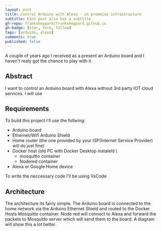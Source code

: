 ```yaml
---
layout: post
title: Control Arduino with Alexa - on premmise infrastructure
subtitle: Each post also has a subtitle
gh-repo: franksheppard/franksheppard.github.io
gh-badge: [star, fork, follow]
tags: [arduino, alexa]
comments: true
published: false
---
```


A couple of years ago I received as a present an Arduino board and I haven't realy got the chance to play with it.

## Abstract

I want to control an Arduino board with Alexa without 3rd party IOT cloud services.
I will use

## Requirements

To build this project i'll use the follwing:

- Arduino board
- Ethernet/Wifi Arduino Shield
- Home router (the one provided by your ISP(Internet Service Provider) will do just fine)
- Docker host (old PC with Docker Desktop instaleld )
  - mosquitto container
  - Nodered container
- Alexa or Google Home device

To write the neccessary code I'll be using VsCode

## Architecture

The architecture its fairly simple. The Arduino board is connected to the home network via the Arduino Ethernet Shield and routed to the Docker Hosts Mosquitto container. Node red will connect to Alexa and forward the packets to Mosquitto server which will send them to the board. A diagram will show this a lot better.
